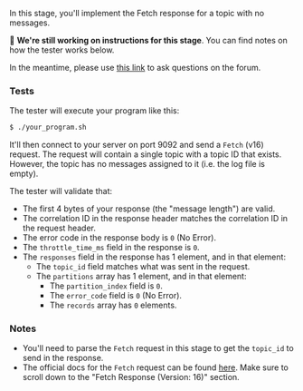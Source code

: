 In this stage, you'll implement the Fetch response for a topic with no messages.

🚧 **We're still working on instructions for this stage**. You can find notes on how the tester works below.

In the meantime, please use
[this link](https://forum.codecrafters.io/new-topic?category=Challenges&tags=challenge%3Akafka&title=Question+about+cm4%3A+Fetch+with+an+empty+topic&body=%3Cyour+question+here%3E)
to ask questions on the forum.

### Tests

The tester will execute your program like this:

```bash
$ ./your_program.sh
```

It'll then connect to your server on port 9092 and send a `Fetch` (v16) request. The request will contain a single topic with a topic ID that exists. However, the topic has no messages assigned to it (i.e. the log file is empty).

The tester will validate that:

- The first 4 bytes of your response (the "message length") are valid.
- The correlation ID in the response header matches the correlation ID in the request header.
- The error code in the response body is `0` (No Error).
- The `throttle_time_ms` field in the response is `0`.
- The `responses` field in the response has 1 element, and in that element:
  - The `topic_id` field matches what was sent in the request.
  - The `partitions` array has 1 element, and in that element:
    - The `partition_index` field is `0`.
    - The `error_code` field is `0` (No Error).
    - The `records` array has `0` elements.

### Notes

- You'll need to parse the `Fetch` request in this stage to get the `topic_id` to send in the response.
- The official docs for the `Fetch` request can be found [here](https://kafka.apache.org/protocol.html#The_Messages_Fetch). Make sure
  to scroll down to the "Fetch Response (Version: 16)" section.